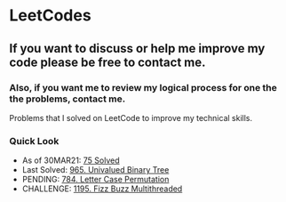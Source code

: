 # LeetCodes
## If you want to discuss or help me improve my code please be free to contact me.
### Also, if you want me to review my logical process for one the the problems, contact me.

Problems that I solved on LeetCode to improve my technical skills.

### Quick Look
- As of 30MAR21: [75 Solved](https://leetcode.com/joeslee94/)
- Last Solved: [965. Univalued Binary Tree](https://leetcode.com/problems/univalued-binary-tree/)
- PENDING: [784. Letter Case Permutation](https://leetcode.com/problems/letter-case-permutation/)
- CHALLENGE: [1195. Fizz Buzz Multithreaded](https://leetcode.com/problems/fizz-buzz-multithreaded/)
